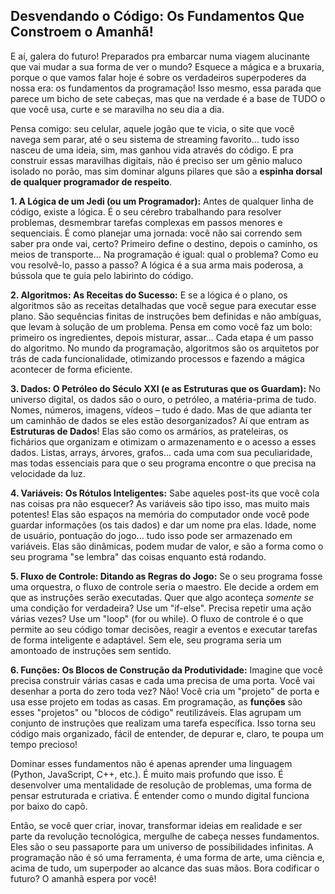 ## Desvendando o Código: Os Fundamentos Que Constroem o Amanhã!

E aí, galera do futuro! Preparados pra embarcar numa viagem alucinante que vai mudar a sua forma de ver o mundo? Esquece a mágica e a bruxaria, porque o que vamos falar hoje é sobre os verdadeiros superpoderes da nossa era: os fundamentos da programação! Isso mesmo, essa parada que parece um bicho de sete cabeças, mas que na verdade é a base de TUDO o que você usa, curte e se maravilha no seu dia a dia.

Pensa comigo: seu celular, aquele jogão que te vicia, o site que você navega sem parar, até o seu sistema de streaming favorito... tudo isso nasceu de uma ideia, sim, mas ganhou vida através do código. E pra construir essas maravilhas digitais, não é preciso ser um gênio maluco isolado no porão, mas sim dominar alguns pilares que são a **espinha dorsal de qualquer programador de respeito**.

**1. A Lógica de um Jedi (ou um Programador):**
Antes de qualquer linha de código, existe a lógica. É o seu cérebro trabalhando para resolver problemas, desmembrar tarefas complexas em passos menores e sequenciais. É como planejar uma jornada: você não sai correndo sem saber pra onde vai, certo? Primeiro define o destino, depois o caminho, os meios de transporte... Na programação é igual: qual o problema? Como eu vou resolvê-lo, passo a passo? A lógica é a sua arma mais poderosa, a bússola que te guia pelo labirinto do código.

**2. Algoritmos: As Receitas do Sucesso:**
E se a lógica é o plano, os algoritmos são as receitas detalhadas que você segue para executar esse plano. São sequências finitas de instruções bem definidas e não ambíguas, que levam à solução de um problema. Pensa em como você faz um bolo: primeiro os ingredientes, depois misturar, assar... Cada etapa é um passo do algoritmo. No mundo da programação, algoritmos são os arquitetos por trás de cada funcionalidade, otimizando processos e fazendo a mágica acontecer de forma eficiente.

**3. Dados: O Petróleo do Século XXI (e as Estruturas que os Guardam):**
No universo digital, os dados são o ouro, o petróleo, a matéria-prima de tudo. Nomes, números, imagens, vídeos – tudo é dado. Mas de que adianta ter um caminhão de dados se eles estão desorganizados? Aí que entram as **Estruturas de Dados**! Elas são como os armários, as prateleiras, os fichários que organizam e otimizam o armazenamento e o acesso a esses dados. Listas, arrays, árvores, grafos... cada uma com sua peculiaridade, mas todas essenciais para que o seu programa encontre o que precisa na velocidade da luz.

**4. Variáveis: Os Rótulos Inteligentes:**
Sabe aqueles post-its que você cola nas coisas pra não esquecer? As variáveis são tipo isso, mas muito mais potentes! Elas são espaços na memória do computador onde você pode guardar informações (os tais dados) e dar um nome pra elas. Idade, nome de usuário, pontuação do jogo... tudo isso pode ser armazenado em variáveis. Elas são dinâmicas, podem mudar de valor, e são a forma como o seu programa "se lembra" das coisas enquanto está rodando.

**5. Fluxo de Controle: Ditando as Regras do Jogo:**
Se o seu programa fosse uma orquestra, o fluxo de controle seria o maestro. Ele decide a ordem em que as instruções serão executadas. Quer que algo aconteça *somente se* uma condição for verdadeira? Use um "if-else". Precisa repetir uma ação várias vezes? Use um "loop" (for ou while). O fluxo de controle é o que permite ao seu código tomar decisões, reagir a eventos e executar tarefas de forma inteligente e adaptável. Sem ele, seu programa seria um amontoado de instruções sem sentido.

**6. Funções: Os Blocos de Construção da Produtividade:**
Imagine que você precisa construir várias casas e cada uma precisa de uma porta. Você vai desenhar a porta do zero toda vez? Não! Você cria um "projeto" de porta e usa esse projeto em todas as casas. Em programação, as **funções** são esses "projetos" ou "blocos de código" reutilizáveis. Elas agrupam um conjunto de instruções que realizam uma tarefa específica. Isso torna seu código mais organizado, fácil de entender, de depurar e, claro, te poupa um tempo precioso!

Dominar esses fundamentos não é apenas aprender uma linguagem (Python, JavaScript, C++, etc.). É muito mais profundo que isso. É desenvolver uma mentalidade de resolução de problemas, uma forma de pensar estruturada e criativa. É entender como o mundo digital funciona por baixo do capô.

Então, se você quer criar, inovar, transformar ideias em realidade e ser parte da revolução tecnológica, mergulhe de cabeça nesses fundamentos. Eles são o seu passaporte para um universo de possibilidades infinitas. A programação não é só uma ferramenta, é uma forma de arte, uma ciência e, acima de tudo, um superpoder ao alcance das suas mãos. Bora codificar o futuro? O amanhã espera por você!
